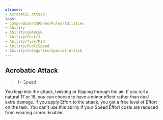```yaml
---
aliases:
- Acrobatic Attack
tags:
- Compendium/CSRD/en/Rules/Abilities
- Ability
- Ability/ENABLER
- Ability/Cost/1
- Ability/Tier/Mid
- Ability/Pool/Speed
- Ability/Categories/Special-Attack
---
```


  
## Acrobatic Attack  
>1+  Speed  
  
You leap into the attack, twisting or flipping through the air. If you roll a natural 17 or 18, you can choose to have a minor effect rather than deal extra damage. If you apply Effort to the attack, you get a free level of Effort on the task. You can't use this ability if your Speed Effort costs are reduced from wearing armor. Enabler.